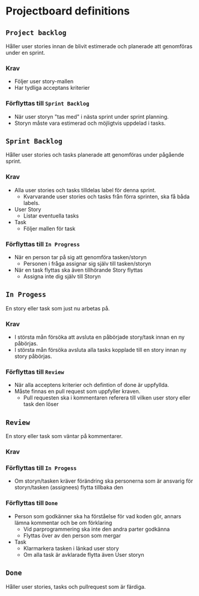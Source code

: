# Projectboard definitions 

## `Project backlog` 
Håller user stories innan de blivit estimerade och planerade att genomföras under en sprint. 

### Krav
* Följer user story-mallen
* Har tydliga acceptans kriterier


### Förflyttas till `Sprint Backlog`
* När user storyn "tas med" i nästa sprint under sprint planning. 
* Storyn måste vara estimerad och möjligtvis uppdelad i tasks.
 
 
## `Sprint Backlog`
Håller user stories och tasks planerade att genomföras under pågående sprint. 

### Krav
* Alla user stories och tasks tilldelas label för denna sprint.
  * Kvarvarande user stories och tasks från förra sprinten, ska få båda labels.
* User Story 
  * Listar eventuella tasks
* Task
  * Följer mallen för task


### Förflyttas till `In Progress`
* När en person tar på sig att genomföra tasken/storyn 
  * Personen i fråga assignar sig själv till tasken/storyn 
* När en task flyttas ska även tillhörande Story flyttas
  * Assigna inte dig själv till Storyn
 
 
## `In Progess`
En story eller task som just nu arbetas på.

### Krav
* I största mån försöka att avsluta en påbörjade story/task innan en ny påbörjas.
* I största mån försöka avsluta alla tasks kopplade till en story innan ny story påbörjas.
 
### Förflyttas till `Review` 
* När alla acceptens kriterier och defintion of done är uppfyllda.
* Måste finnas en pull request som uppfyller kraven.
  * Pull requesten ska i kommentaren referera till vilken user story eller task den löser
 
 
## `Review`
En story eller task som väntar på kommentarer.

### Krav

### Förflyttas till `In Progess`  
* Om storyn/tasken kräver förändring ska personerna som är ansvarig för storyn/tasken (assignees) flytta tillbaka den

### Förflyttas till `Done`  
* Person som godkänner ska ha förståelse för vad koden gör, annars lämna kommentar och be om förklaring
  * Vid parprogrammering ska inte den andra parter godkänna
  * Flyttas över av den person som mergar
* Task
  * Klarmarkera tasken i länkad user story
  * Om alla task är avklarade flytta även User storyn 
 
## `Done`
Håller user stories, tasks och pullrequest som är färdiga. 
 
  

 
